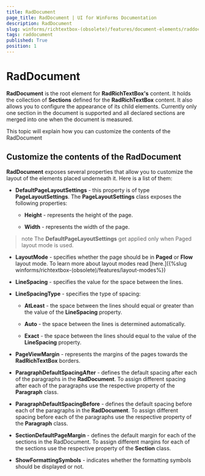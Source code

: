 ```yaml
---
title: RadDocument
page_title: RadDocument | UI for WinForms Documentation
description: RadDocument
slug: winforms/richtextbox-(obsolete)/features/document-elements/raddocument
tags: raddocument
published: True
position: 1
---
```


# RadDocument

__RadDocument__ is the root element for __RadRichTextBox's__ content. It holds the collection of __Sections__ defined for the __RadRichTextBox__ content. It also allows you to configure the appearance of its child elements. Currently only one section in the document is supported and all declared sections are merged into one when the document is measured.

This topic will explain how you can customize the contents of the RadDocument

## Customize the contents of the RadDocument

__RadDocument__ exposes several properties that allow you to customize the layout of the elements placed underneath it. Here is a list of them:

* __DefaultPageLayoutSettings__ - this property is of type __PageLayoutSettings__. The __PageLayoutSettings__ class exposes the following properties:

  * __Height__ - represents the height of the page.

  * __Width__ - represents the width of the page.

>note The __DefaultPageLayoutSettings__ get applied only when Paged layout mode is used.
>

* __LayoutMode__ - specifies whether the page should be in __Paged__ or __Flow__ layout mode. To learn more about layout modes read [here.]({%slug winforms/richtextbox-(obsolete)/features/layout-modes%})

* __LineSpacing__ - specifies the value for the space between the lines.

* __LineSpacingType__ - specifies the type of spacing:

  * __AtLeast__ - the space between the lines should equal or greater than the value of the __LineSpacing__ property.

  * __Auto__ - the space between the lines is determined automatically.

  * __Exact__ - the space between the lines should equal to the value of the __LineSpacing__ property.

* __PageViewMargin__ - represents the margins of the pages towards the __RadRichTextBox__ borders. 

* __ParagraphDefaultSpacingAfter__ - defines the default spacing after each of the paragraphs in the __RadDocument__. To assign different spacing after each of the paragraphs use the respective property of the __Paragraph__ class.

* __ParagraphDefaultSpacingBefore__ - defines the default spacing before each of the paragraphs in the __RadDocument__. To assign different spacing before each of the paragraphs use the respective property of the __Paragraph__ class.

* __SectionDefaultPageMargin__ - defines the default margin for each of the sections in the RadDocument. To assign different margins for each of the sections use the respective property of the __Section__ class.

* __ShowFormattingSymbols__ - indicates whether the formatting symbols should be displayed or not. 